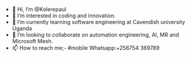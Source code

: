 - 👋 Hi, I’m @Kolerepaul
- 👀 I’m interested in coding and innovation. 
- 🌱 I’m currently learning software engineering at Cavendish university Uganda
- 💞️ I’m looking to collaborate on automation engineering, AI, MR and Microsoft Mesh.
- 📫 How to reach me;-
#mobile Whatsapp:+256754 369789
       

<!---
Kolerepaul/Kolerepaul is a ✨ special ✨ repository because its `README.md` (this file) appears on your GitHub profile.
You can click the Preview link to take a look at your changes.
--->
